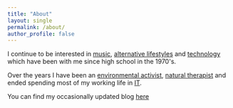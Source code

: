 ```yaml
---
title: "About"
layout: single
permalink: /about/
author_profile: false
---
```


I continue to be interested in [music](https://blog.williampickup.org/categories/#music), [alternative lifestyles]() and [technology]() which have been with me since high school in the 1970's.

Over the years I have been an [environmental activist](https://blog.williampickup.org/the-franklin-river-campaign-25-years-on/), [natural therapist]() and ended spending most of my working life in [IT](https://www.linkedin.com/in/williampickup/).

You can find my occasionally updated blog [here](https://blog.williampickup.org)
